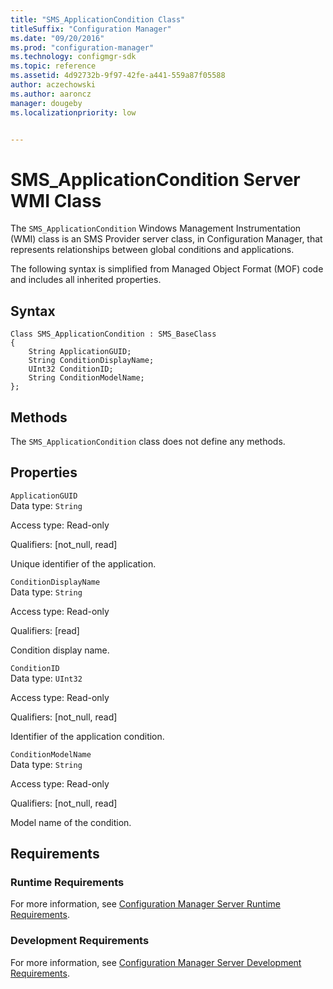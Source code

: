 ```yaml
---
title: "SMS_ApplicationCondition Class"
titleSuffix: "Configuration Manager"
ms.date: "09/20/2016"
ms.prod: "configuration-manager"
ms.technology: configmgr-sdk
ms.topic: reference
ms.assetid: 4d92732b-9f97-42fe-a441-559a87f05588
author: aczechowski
ms.author: aaroncz
manager: dougebyms.localizationpriority: low


---
```

# SMS_ApplicationCondition Server WMI Class
The `SMS_ApplicationCondition` Windows Management Instrumentation (WMI) class is an SMS Provider server class, in Configuration Manager, that represents relationships between global conditions and applications.  

 The following syntax is simplified from Managed Object Format (MOF) code and includes all inherited properties.  

## Syntax  

```  
Class SMS_ApplicationCondition : SMS_BaseClass  
{  
    String ApplicationGUID;  
    String ConditionDisplayName;  
    UInt32 ConditionID;  
    String ConditionModelName;  
};  
```  

## Methods  
 The `SMS_ApplicationCondition` class does not define any methods.  

## Properties  
 `ApplicationGUID`  
 Data type: `String`  

 Access type: Read-only  

 Qualifiers: [not_null, read]  

 Unique identifier of the application.  

 `ConditionDisplayName`  
 Data type: `String`  

 Access type: Read-only  

 Qualifiers: [read]  

 Condition display name.  

 `ConditionID`  
 Data type: `UInt32`  

 Access type: Read-only  

 Qualifiers: [not_null, read]  

 Identifier of the application condition.  

 `ConditionModelName`  
 Data type: `String`  

 Access type: Read-only  

 Qualifiers: [not_null, read]  

 Model name of the condition.  

## Requirements  

### Runtime Requirements  
 For more information, see [Configuration Manager Server Runtime Requirements](../../../develop/core/reqs/server-runtime-requirements.md).  

### Development Requirements  
 For more information, see [Configuration Manager Server Development Requirements](../../../develop/core/reqs/server-development-requirements.md).  

